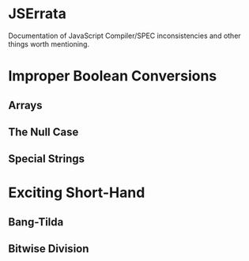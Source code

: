 JSErrata
========

Documentation of JavaScript Compiler/SPEC inconsistencies and other things worth mentioning.

# Improper Boolean Conversions

## Arrays

## The Null Case

## Special Strings

# Exciting Short-Hand

## Bang-Tilda

## Bitwise Division
